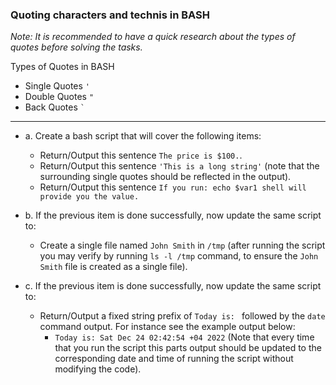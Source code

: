 ### Quoting characters and technis in BASH
*Note: It is recommended to have a quick research about the types of quotes before solving the tasks.*

Types of Quotes in BASH
* Single Quotes `'`
* Double Quotes `"`
* Back Quotes ``` ` ```
-------------------------------------

* a. Create a bash script that will cover the following items:
  * Return/Output this sentence `The price is $100.`.
  * Return/Output this sentence `'This is a long string'` (note that the surrounding single quotes should be reflected in the output).
  * Return/Output this sentence `If you run: echo $var1 shell will provide you the value.`

* b. If the previous item is done successfully, now update the same script to:
  * Create a single file named `John Smith` in `/tmp` (after running the script you may verify by running `ls -l /tmp` command, to ensure the `John Smith` file is created as a single file).

* c. If the previous item is done successfully, now update the same script to:
  * Return/Output a fixed string prefix of `Today is: ` followed by the `date` command output. For instance see the example output below:
    * `Today is: Sat Dec 24 02:42:54 +04 2022` (Note that every time that you run the script this parts output should be updated to the corresponding date and time of running the script without modifying the code).

